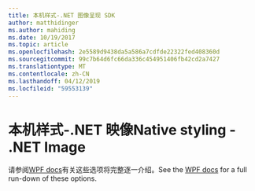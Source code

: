 ```yaml
---
title: 本机样式-.NET 图像呈现 SDK
author: matthidinger
ms.author: mahiding
ms.date: 10/19/2017
ms.topic: article
ms.openlocfilehash: 2e5589d9438da5a586a7cdfde22322fed408360d
ms.sourcegitcommit: 99c7b64d6fc66da336c454951406fb42cd2a7427
ms.translationtype: MT
ms.contentlocale: zh-CN
ms.lasthandoff: 04/12/2019
ms.locfileid: "59553139"
---
```

# <a name="native-styling---net-image"></a><span data-ttu-id="151f0-102">本机样式-.NET 映像</span><span class="sxs-lookup"><span data-stu-id="151f0-102">Native styling - .NET Image</span></span>

<span data-ttu-id="151f0-103">请参阅[WPF docs](../net-wpf/getting-started.md)有关这些选项将完整逐一介绍。</span><span class="sxs-lookup"><span data-stu-id="151f0-103">See the [WPF docs](../net-wpf/getting-started.md) for a full run-down of these options.</span></span>